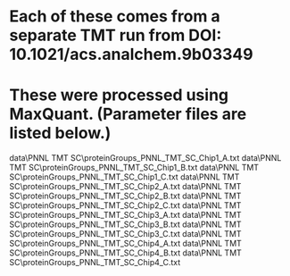 # Each of these comes from a separate TMT run from DOI: 10.1021/acs.analchem.9b03349
# These were processed using MaxQuant. (Parameter files are listed below.)
data\PNNL TMT SC\proteinGroups_PNNL_TMT_SC_Chip1_A.txt
data\PNNL TMT SC\proteinGroups_PNNL_TMT_SC_Chip1_B.txt
data\PNNL TMT SC\proteinGroups_PNNL_TMT_SC_Chip1_C.txt
data\PNNL TMT SC\proteinGroups_PNNL_TMT_SC_Chip2_A.txt
data\PNNL TMT SC\proteinGroups_PNNL_TMT_SC_Chip2_B.txt
data\PNNL TMT SC\proteinGroups_PNNL_TMT_SC_Chip2_C.txt
data\PNNL TMT SC\proteinGroups_PNNL_TMT_SC_Chip3_A.txt
data\PNNL TMT SC\proteinGroups_PNNL_TMT_SC_Chip3_B.txt
data\PNNL TMT SC\proteinGroups_PNNL_TMT_SC_Chip3_C.txt
data\PNNL TMT SC\proteinGroups_PNNL_TMT_SC_Chip4_A.txt
data\PNNL TMT SC\proteinGroups_PNNL_TMT_SC_Chip4_B.txt
data\PNNL TMT SC\proteinGroups_PNNL_TMT_SC_Chip4_C.txt